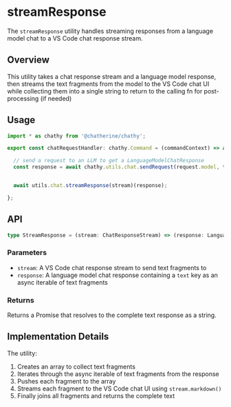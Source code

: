 # streamResponse

The `streamResponse` utility handles streaming responses from a language model chat to a VS Code chat response stream.

## Overview

This utility takes a chat response stream and a language model response, then streams the text fragments from the model to the VS Code chat UI while collecting them into a single string to return to the calling fn for post-processing (if needed)

## Usage

```typescript
import * as chathy from '@chatherine/chathy';

export const chatRequestHandler: chathy.Command = (commandContext) => async (request, context, stream, token) => {

  // send a request to an LLM to get a LanguageModelChatResponse
  const response = await chathy.utils.chat.sendRequest(request.model, token)([request.prompt])


  await utils.chat.streamResponse(stream)(response);

};
```

## API

```typescript
type StreamResponse = (stream: ChatResponseStream) => (response: LanguageModelChatResponse) => Promise<string>;
```

### Parameters

- `stream`: A VS Code chat response stream to send text fragments to
- `response`: A language model chat response containing a `text` key as an async iterable of text fragments

### Returns

Returns a Promise that resolves to the complete text response as a string.

## Implementation Details

The utility:
1. Creates an array to collect text fragments
2. Iterates through the async iterable of text fragments from the response
3. Pushes each fragment to the array
4. Streams each fragment to the VS Code chat UI using `stream.markdown()`
5. Finally joins all fragments and returns the complete text
